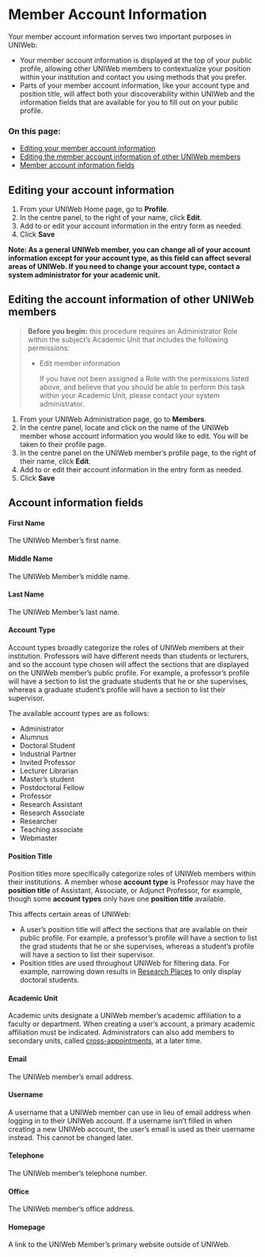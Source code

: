 # Member Account Information

Your member account information serves two important purposes in UNIWeb:

* Your member account information is displayed at the top of your public profile, allowing other UNIWeb members to contextualize your position within your institution and contact you using methods that you prefer. 
* Parts of your member account information, like your account type and position title, will affect both your discoverability within UNIWeb and the information fields that are available for you to fill out on your public profile.

### On this page:

* [Editing your member account information](member-account-information%20%281%29.md#editing-your-member-account-information)
* [Editing the member account information of other UNIWeb members](member-account-information%20%281%29.md#editing-the-member-account-information-of-other-UNIWeb-members)
* [Member account information fields](member-account-information%20%281%29.md#account-information-fields)

## Editing your account information

1. From your UNIWeb Home page, go to **Profile**.
2. In the centre panel, to the right of your name, click **Edit**.
3. Add to or edit your account information in the entry form as needed.
4. Click **Save**

**Note: As a general UNIWeb member, you can change all of your account information except for your account type, as this field can affect several areas of UNIWeb. If you need to change your account type, contact a system administrator for your academic unit.**

## Editing the account information of other UNIWeb members

> **Before you begin:** this procedure requires an Administrator Role within the subject’s Academic Unit that includes the following permissions:
>
> * Edit member information
>
>   If you have not been assigned a Role with the permissions listed above, and believe that you should be able to perform this task within your Academic Unit, please contact your system administrator.

1. From your UNIWeb Administration page, go to **Members**.
2. In the centre panel, locate and click on the name of the UNIWeb member whose account information you would like to edit. You will be taken to their profile page.
3. In the centre panel on the UNIWeb member’s profile page, to the right of their name, click **Edit**.
4. Add to or edit their account information in the entry form as needed.
5. Click **Save**

## Account information fields

#### First Name

The UNIWeb Member’s first name.

#### Middle Name

The UNIWeb Member’s middle name.

#### Last Name

The UNIWeb Member’s last name.

#### Account Type

Account types broadly categorize the roles of UNIWeb members at their institution. Professors will have different needs than students or lecturers, and so the account type chosen will affect the sections that are displayed on the UNIWeb member’s public profile. For example, a professor’s profile will have a section to list the graduate students that he or she supervises, whereas a graduate student’s profile will have a section to list their supervisor.

The available account types are as follows:

* Administrator
* Alumnus
* Doctoral Student
* Industrial Partner 
* Invited Professor 
* Lecturer Librarian 
* Master’s student
* Postdoctoral Fellow
* Professor
* Research Assistant
* Research Associate
* Researcher
* Teaching associate
* Webmaster

#### Position Title

Position titles more specifically categorize roles of UNIWeb members within their institutions. A member whose **account type** is Professor may have the **position title** of Assistant, Associate, or Adjunct Professor, for example, though some **account types** only have one **position title** available.

This affects certain areas of UNIWeb:

* A user’s position title will affect the sections that are available on their public profile. For example, a professor’s profile will have a section to list the grad students that he or she supervises, whereas a student’s profile will have a section to list their supervisor.
* Position titles are used throughout UNIWeb for filtering data. For example, narrowing down results in [Research Places](member-account-information%20%281%29.md) to only display doctoral students.

#### Academic Unit

Academic units designate a UNIWeb member’s academic affiliation to a faculty or department. When creating a user’s account, a primary academic affiliation must be indicated. Administrators can also add members to secondary units, called [cross-appointments](member-account-information%20%281%29.md), at a later time.

#### Email

The UNIWeb member’s email address.

#### Username

A username that a UNIWeb member can use in lieu of email address when logging in to their UNIWeb account. If a username isn’t filled in when creating a new UNIWeb account, the user’s email is used as their username instead. This cannot be changed later.

#### Telephone

The UNIWeb member’s telephone number.

#### Office

The UNIWeb member’s office address.

#### Homepage

A link to the UNIWeb Member’s primary website outside of UNIWeb.


